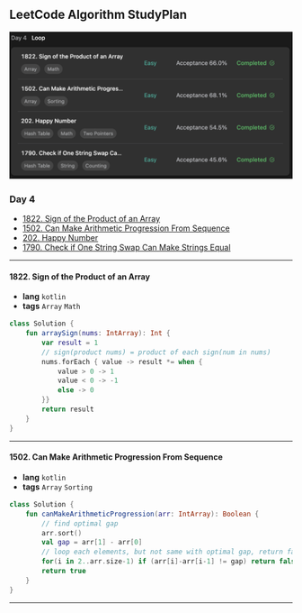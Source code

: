 ## LeetCode Algorithm StudyPlan

<img src="../../assets/leetcode_program_lv1_day4.png" alt="leetcode_programming_skills_level1_day4" style="zoom:50%;" />

### Day 4

- [1822. Sign of the Product of an Array](https://leetcode.com/problems/sign-of-the-product-of-an-array/?envType=study-plan&id=programming-skills-i)
- [1502. Can Make Arithmetic Progression From Sequence ](https://leetcode.com/problems/can-make-arithmetic-progression-from-sequence/?envType=study-plan&id=programming-skills-i)
- [202. Happy Number](https://leetcode.com/problems/happy-number/?envType=study-plan&id=programming-skills-i)
- [1790. Check if One String Swap Can Make Strings Equal](https://leetcode.com/problems/check-if-one-string-swap-can-make-strings-equal/?envType=study-plan&id=programming-skills-i)

---

#### 1822. Sign of the Product of an Array

- **lang**  `kotlin` 
- **tags**  `Array` `Math` 

```kotlin
class Solution {
    fun arraySign(nums: IntArray): Int {
        var result = 1
        // sign(product nums) = product of each sign(num in nums)
        nums.forEach { value -> result *= when {
            value > 0 -> 1
            value < 0 -> -1
            else -> 0
        }}
        return result
    }
}
```

---

#### 1502. Can Make Arithmetic Progression From Sequence

- **lang**  `kotlin` 
- **tags**  `Array` `Sorting`

```kotlin
class Solution {
    fun canMakeArithmeticProgression(arr: IntArray): Boolean {
        // find optimal gap
        arr.sort()
        val gap = arr[1] - arr[0]
        // loop each elements, but not same with optimal gap, return false
        for(i in 2..arr.size-1) if (arr[i]-arr[i-1] != gap) return false
        return true
    }
}
```

---

